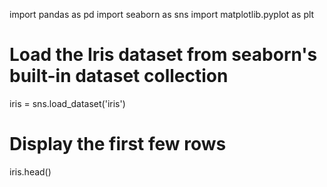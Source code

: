 import pandas as pd
import seaborn as sns
import matplotlib.pyplot as plt

# Load the Iris dataset from seaborn's built-in dataset collection
iris = sns.load_dataset('iris')

# Display the first few rows
iris.head()

